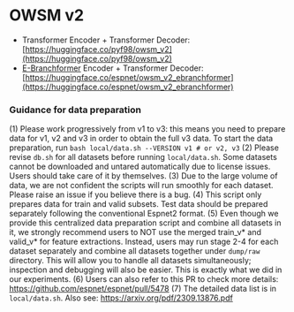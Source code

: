 # OWSM v2

- Transformer Encoder + Transformer Decoder: [https://huggingface.co/pyf98/owsm_v2](https://huggingface.co/pyf98/owsm_v2)
- [E-Branchformer](https://arxiv.org/abs/2210.00077) Encoder + Transformer Decoder: [https://huggingface.co/espnet/owsm_v2_ebranchformer](https://huggingface.co/espnet/owsm_v2_ebranchformer)

### Guidance for data preparation
(1) Please work progressively from v1 to v3: this means you need to prepare data for v1, v2 and v3 in order to obtain the full v3 data. To start the data preparation, run `bash local/data.sh --VERSION v1 # or v2, v3`
(2) Please revise `db.sh` for all datasets before running `local/data.sh`. Some datasets cannot be downloaded and untared automatically due to license issues. Users should take care of it by themselves.
(3) Due to the large volume of data, we are not confident the scripts will run smoothly for each dataset. Please raise an issue if you believe there is a bug.
(4) This script only prepares data for train and valid subsets. Test data should be prepared separately following the conventional Espnet2 format.
(5) Even though we provide this centralized data preparation script and combine all datasets in it, we strongly recommend users to NOT use the merged train_v* and valid_v* for feature extractions. Instead, users may run stage 2-4 for each dataset separately and combine all datasets together under `dump/raw` directory. This will allow you to handle all datasets simultaneously; inspection and debugging will also be easier. This is exactly what we did in our experiments.
(6) Users can also refer to this PR to check more details: https://github.com/espnet/espnet/pull/5478
(7) The detailed data list is in `local/data.sh`. Also see: https://arxiv.org/pdf/2309.13876.pdf